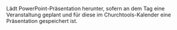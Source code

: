 Lädt PowerPoint-Präsentation herunter, sofern an dem Tag eine Veranstaltung 
geplant und für diese im Churchtools-Kalender eine Präsentation gespeichert ist.